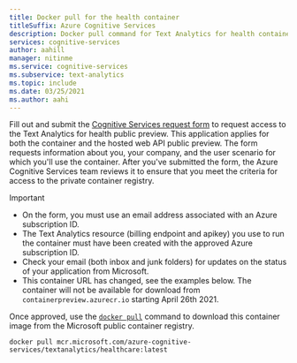 ```yaml
---
title: Docker pull for the health container
titleSuffix: Azure Cognitive Services
description: Docker pull command for Text Analytics for health container
services: cognitive-services
author: aahill
manager: nitinme
ms.service: cognitive-services
ms.subservice: text-analytics
ms.topic: include 
ms.date: 03/25/2021
ms.author: aahi
---
```


Fill out and submit the [Cognitive Services request form](https://aka.ms/csgate) to request access to the Text Analytics for health public preview.  This application applies for both the container and the hosted web API public preview.
The form requests information about you, your company, and the user scenario for which you'll use the container. After you've submitted the form, the Azure Cognitive Services team reviews it to ensure that you meet the criteria for access to the private container registry.

> [!IMPORTANT]
> * On the form, you must use an email address associated with an Azure subscription ID.
> * The Text Analytics resource (billing endpoint and apikey) you use to run the container must have been created with the approved Azure subscription ID. 
> * Check your email (both inbox and junk folders) for updates on the status of your application from Microsoft.
> * This container URL has changed, see the examples below. The container will not be available for download from `containerpreview.azurecr.io` starting April 26th 2021.


Once approved, use the [`docker pull`](https://docs.docker.com/engine/reference/commandline/pull/) command to download this container image from the Microsoft public container registry.

```
docker pull mcr.microsoft.com/azure-cognitive-services/textanalytics/healthcare:latest
```
